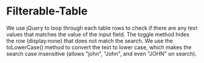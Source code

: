 # Filterable-Table
We use jQuery to loop through each table rows to check if there are any text values that matches the value of the input field. The toggle method hides the row (display:none) that does not match the search. We use the toLowerCase() method to convert the text to lower case, which makes the search case insensitive (allows "john", "John", and even "JOHN" on search).
